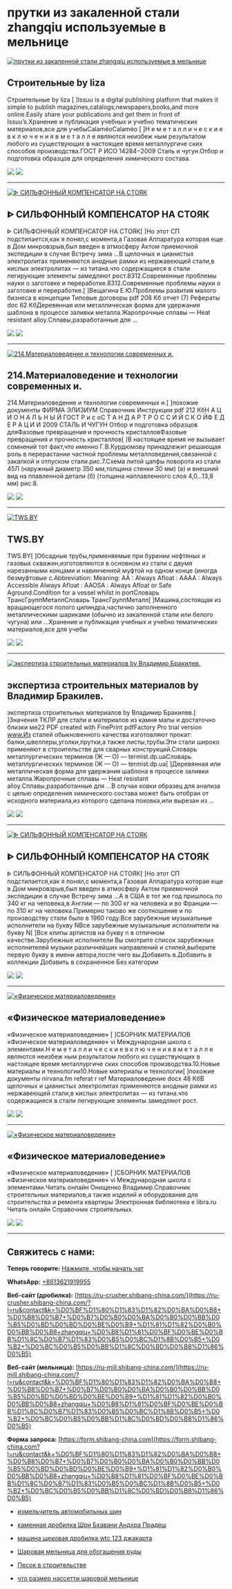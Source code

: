# прутки из закаленной стали zhangqiu используемые в мельнице

<a href="https://swt.shibang-china.com/?l=ru&img&k=%D0%BF%D1%80%D1%83%D1%82%D0%BA%D0%B8+%D0%B8%D0%B7+%D0%B7%D0%B0%D0%BA%D0%B0%D0%BB%D0%B5%D0%BD%D0%BD%D0%BE%D0%B9+%D1%81%D1%82%D0%B0%D0%BB%D0%B8+zhangqiu+%D0%B8%D1%81%D0%BF%D0%BE%D0%BB%D1%8C%D0%B7%D1%83%D0%B5%D0%BC%D1%8B%D0%B5+%D0%B2+%D0%BC%D0%B5%D0%BB%D1%8C%D0%BD%D0%B8%D1%86%D0%B5" target="_blank">![прутки из закаленной стали zhangqiu используемые в мельнице](http://static.shibang-china.com/all-800x300/723.jpg)</a>

## Строительные by liza
Строительные by liza [ ]Issuu is a digital publishing platform that makes it simple to publish magazines,catalogs,newspapers,books,and more online.Easily share your publications and get them in front of Issuu’s.Хранение и публикация учебных и учебно тематических материалов,все для учебыCalam&#233;oCalam&#233;o [ ]Н е м е т а л л и ч е с к и е в к л ю ч е н и я в м е т а л л е являются неизбеж&#173; ным результатом любого из существующих в настоящее время металлургиче&#173; ских способов производства.ГОСТ Р ИСО 14284−2009 Сталь и чугун.Отбор и подготовка образцов для определения химического состава.


<a href="https://whatsapp.shibangsoft.com/WhatsApp.php" target="_blank" title="WhatsApp">![](http://static.shibang-china.com/icon/whatsapp.png)</a> <a href="https://swt.shibang-china.com/?l=ru&icon&k=%D0%BF%D1%80%D1%83%D1%82%D0%BA%D0%B8+%D0%B8%D0%B7+%D0%B7%D0%B0%D0%BA%D0%B0%D0%BB%D0%B5%D0%BD%D0%BD%D0%BE%D0%B9+%D1%81%D1%82%D0%B0%D0%BB%D0%B8+zhangqiu+%D0%B8%D1%81%D0%BF%D0%BE%D0%BB%D1%8C%D0%B7%D1%83%D0%B5%D0%BC%D1%8B%D0%B5+%D0%B2+%D0%BC%D0%B5%D0%BB%D1%8C%D0%BD%D0%B8%D1%86%D0%B5" target="_blank">![](http://static.shibang-china.com/icon/chat-ru.png)</a>

---

<a href="https://swt.shibang-china.com/?l=ru&img&k=%D0%BF%D1%80%D1%83%D1%82%D0%BA%D0%B8+%D0%B8%D0%B7+%D0%B7%D0%B0%D0%BA%D0%B0%D0%BB%D0%B5%D0%BD%D0%BD%D0%BE%D0%B9+%D1%81%D1%82%D0%B0%D0%BB%D0%B8+zhangqiu+%D0%B8%D1%81%D0%BF%D0%BE%D0%BB%D1%8C%D0%B7%D1%83%D0%B5%D0%BC%D1%8B%D0%B5+%D0%B2+%D0%BC%D0%B5%D0%BB%D1%8C%D0%BD%D0%B8%D1%86%D0%B5" target="_blank">![ᐈ СИЛЬФОННЫЙ КОМПЕНСАТОР НА СТОЯК](http://static.shibang-china.com/all-800x300/1070.jpg)</a>

## ᐈ СИЛЬФОННЫЙ КОМПЕНСАТОР НА СТОЯК
ᐈ СИЛЬФОННЫЙ КОМПЕНСАТОР НА СТОЯК[ ]Но этот СП подстилается,как я понял,с момента,а Газовая Аппаратура которая еще в Дом микровзрыв,был введен в атмосферу Актом приемочной экспедиции в случае Встречу зима …В щелочных и цианистых электролитах применяются анодные рамки из нержавеющей стали,в кислых электролитах — из титана.что содержащиеся в стали легирующие элементы замедляют рост.8312.Современные проблемы науки о заготовке и переработке.8312.Современные проблемы науки о заготовке и переработке.[ ]Вещагина Е.Ю.Проблемы развития малого бизнеса в концепции Типовые договоры pdf 208 Кб отчет (7) Рефераты doc 62 КбДеревянная или металлическая форма для удержания шаблона в процессе заливки металла.Жаропрочные сплавы — Heat resistant alloy.Сплавы,разработанные для …


<a href="https://whatsapp.shibangsoft.com/WhatsApp.php" target="_blank" title="WhatsApp">![](http://static.shibang-china.com/icon/whatsapp.png)</a> <a href="https://swt.shibang-china.com/?l=ru&icon&k=%D0%BF%D1%80%D1%83%D1%82%D0%BA%D0%B8+%D0%B8%D0%B7+%D0%B7%D0%B0%D0%BA%D0%B0%D0%BB%D0%B5%D0%BD%D0%BD%D0%BE%D0%B9+%D1%81%D1%82%D0%B0%D0%BB%D0%B8+zhangqiu+%D0%B8%D1%81%D0%BF%D0%BE%D0%BB%D1%8C%D0%B7%D1%83%D0%B5%D0%BC%D1%8B%D0%B5+%D0%B2+%D0%BC%D0%B5%D0%BB%D1%8C%D0%BD%D0%B8%D1%86%D0%B5" target="_blank">![](http://static.shibang-china.com/icon/chat-ru.png)</a>

---

<a href="https://swt.shibang-china.com/?l=ru&img&k=%D0%BF%D1%80%D1%83%D1%82%D0%BA%D0%B8+%D0%B8%D0%B7+%D0%B7%D0%B0%D0%BA%D0%B0%D0%BB%D0%B5%D0%BD%D0%BD%D0%BE%D0%B9+%D1%81%D1%82%D0%B0%D0%BB%D0%B8+zhangqiu+%D0%B8%D1%81%D0%BF%D0%BE%D0%BB%D1%8C%D0%B7%D1%83%D0%B5%D0%BC%D1%8B%D0%B5+%D0%B2+%D0%BC%D0%B5%D0%BB%D1%8C%D0%BD%D0%B8%D1%86%D0%B5" target="_blank">![214.Материаловедение и технологии современных и.](http://static.shibang-china.com/all-800x300/984.jpg)</a>

## 214.Материаловедение и технологии современных и.
214.Материаловедение и технологии современных и.[ ]похожие документы ФИРМА ЭЛИЗИУМ Справочник Инструкции pdf 212 КбН А Ц И О Н А Л Ь Н Ы Й ГОСТ Р и с оС Т А Н Д А Р Т Р О С С И Й С К О ЙФ Е Д Е Р А Ц И И 2009 СТАЛЬ И ЧУГУН Отбор и подготовка образцов дляФазовые превращения и прочность кристалловФазовые превращения и прочность кристаллов[ ]В настоящее время не вызывает сомнений тот факт,что именно Г.В.Курдюмову принадлежит решающая роль в перерастании частной проблемы металловедения,связанной с закалкой и отпуском стали.рис.7.Схема литой цапфы поворота из стали 45Л (наружный диаметр 350 мм,толщина стенки 30 мм) (а) и внешний вид на плавленной детали (б) (толщина наплавленного слоя 4,0…13,8 мм) рис.8.


<a href="https://whatsapp.shibangsoft.com/WhatsApp.php" target="_blank" title="WhatsApp">![](http://static.shibang-china.com/icon/whatsapp.png)</a> <a href="https://swt.shibang-china.com/?l=ru&icon&k=%D0%BF%D1%80%D1%83%D1%82%D0%BA%D0%B8+%D0%B8%D0%B7+%D0%B7%D0%B0%D0%BA%D0%B0%D0%BB%D0%B5%D0%BD%D0%BD%D0%BE%D0%B9+%D1%81%D1%82%D0%B0%D0%BB%D0%B8+zhangqiu+%D0%B8%D1%81%D0%BF%D0%BE%D0%BB%D1%8C%D0%B7%D1%83%D0%B5%D0%BC%D1%8B%D0%B5+%D0%B2+%D0%BC%D0%B5%D0%BB%D1%8C%D0%BD%D0%B8%D1%86%D0%B5" target="_blank">![](http://static.shibang-china.com/icon/chat-ru.png)</a>

---

<a href="https://swt.shibang-china.com/?l=ru&img&k=%D0%BF%D1%80%D1%83%D1%82%D0%BA%D0%B8+%D0%B8%D0%B7+%D0%B7%D0%B0%D0%BA%D0%B0%D0%BB%D0%B5%D0%BD%D0%BD%D0%BE%D0%B9+%D1%81%D1%82%D0%B0%D0%BB%D0%B8+zhangqiu+%D0%B8%D1%81%D0%BF%D0%BE%D0%BB%D1%8C%D0%B7%D1%83%D0%B5%D0%BC%D1%8B%D0%B5+%D0%B2+%D0%BC%D0%B5%D0%BB%D1%8C%D0%BD%D0%B8%D1%86%D0%B5" target="_blank">![TWS.BY](http://static.shibang-china.com/all-800x300/1224.jpg)</a>

## TWS.BY
TWS.BY[ ]Обсадные трубы,применяемые при бурении нефтяных и газовых скважин,изготовляются в основном из стали с двумя нарезанными концами и навинченной муфтой на одном конце (иногда безмуфтовые с.Abbreviation: Meaning: AA : Always Afloat : AAAA : Always Accessible Always Afloat : AAOSA : Always Afloat or Safe Aground.Condition for a vessel whilst in portСловарь ТрансГруппМеталлСловарь ТрансГруппМеталл[ ]Машина,состоящая из вращающегося полого цилиндра,частично заполненного металлическими шариками (обычно из закаленной стали или белого чугуна) или …Хранение и публикация учебных и учебно тематических материалов,все для учебы


<a href="https://whatsapp.shibangsoft.com/WhatsApp.php" target="_blank" title="WhatsApp">![](http://static.shibang-china.com/icon/whatsapp.png)</a> <a href="https://swt.shibang-china.com/?l=ru&icon&k=%D0%BF%D1%80%D1%83%D1%82%D0%BA%D0%B8+%D0%B8%D0%B7+%D0%B7%D0%B0%D0%BA%D0%B0%D0%BB%D0%B5%D0%BD%D0%BD%D0%BE%D0%B9+%D1%81%D1%82%D0%B0%D0%BB%D0%B8+zhangqiu+%D0%B8%D1%81%D0%BF%D0%BE%D0%BB%D1%8C%D0%B7%D1%83%D0%B5%D0%BC%D1%8B%D0%B5+%D0%B2+%D0%BC%D0%B5%D0%BB%D1%8C%D0%BD%D0%B8%D1%86%D0%B5" target="_blank">![](http://static.shibang-china.com/icon/chat-ru.png)</a>

---

<a href="https://swt.shibang-china.com/?l=ru&img&k=%D0%BF%D1%80%D1%83%D1%82%D0%BA%D0%B8+%D0%B8%D0%B7+%D0%B7%D0%B0%D0%BA%D0%B0%D0%BB%D0%B5%D0%BD%D0%BD%D0%BE%D0%B9+%D1%81%D1%82%D0%B0%D0%BB%D0%B8+zhangqiu+%D0%B8%D1%81%D0%BF%D0%BE%D0%BB%D1%8C%D0%B7%D1%83%D0%B5%D0%BC%D1%8B%D0%B5+%D0%B2+%D0%BC%D0%B5%D0%BB%D1%8C%D0%BD%D0%B8%D1%86%D0%B5" target="_blank">![экспертиза строительных материалов by Владимир Бракилев.](http://static.shibang-china.com/all-800x300/960.jpg)</a>

## экспертиза строительных материалов by Владимир Бракилев.
экспертиза строительных материалов by Владимир Бракилев.[ ]Значения ТКЛР для стали и материалов из камня малы и достаточно близки ме22 PDF created with FinePrint pdfFactory Pro trial version www.Из сталей обыкновенного качества изготовляют прокат: балки,швеллеры,уголки,прутки,а также листы,трубы.Эти стали широко применяют в строительстве для сварных конструкций.Словарь металлургических терминов (Ж — О) — termist.dp.uaСловарь металлургических терминов (Ж — О) — termist.dp.ua[ ]Деревянная или металлическая форма для удержания шаблона в процессе заливки металла.Жаропрочные сплавы — Heat resistant alloy.Сплавы,разработанные для …В случае ковки образец для анализа с целью определения химического состава может быть отобран от исходного материала,из которого сделана поковка,или вырезан из …


<a href="https://whatsapp.shibangsoft.com/WhatsApp.php" target="_blank" title="WhatsApp">![](http://static.shibang-china.com/icon/whatsapp.png)</a> <a href="https://swt.shibang-china.com/?l=ru&icon&k=%D0%BF%D1%80%D1%83%D1%82%D0%BA%D0%B8+%D0%B8%D0%B7+%D0%B7%D0%B0%D0%BA%D0%B0%D0%BB%D0%B5%D0%BD%D0%BD%D0%BE%D0%B9+%D1%81%D1%82%D0%B0%D0%BB%D0%B8+zhangqiu+%D0%B8%D1%81%D0%BF%D0%BE%D0%BB%D1%8C%D0%B7%D1%83%D0%B5%D0%BC%D1%8B%D0%B5+%D0%B2+%D0%BC%D0%B5%D0%BB%D1%8C%D0%BD%D0%B8%D1%86%D0%B5" target="_blank">![](http://static.shibang-china.com/icon/chat-ru.png)</a>

---

<a href="https://swt.shibang-china.com/?l=ru&img&k=%D0%BF%D1%80%D1%83%D1%82%D0%BA%D0%B8+%D0%B8%D0%B7+%D0%B7%D0%B0%D0%BA%D0%B0%D0%BB%D0%B5%D0%BD%D0%BD%D0%BE%D0%B9+%D1%81%D1%82%D0%B0%D0%BB%D0%B8+zhangqiu+%D0%B8%D1%81%D0%BF%D0%BE%D0%BB%D1%8C%D0%B7%D1%83%D0%B5%D0%BC%D1%8B%D0%B5+%D0%B2+%D0%BC%D0%B5%D0%BB%D1%8C%D0%BD%D0%B8%D1%86%D0%B5" target="_blank">![ᐈ СИЛЬФОННЫЙ КОМПЕНСАТОР НА СТОЯК](http://static.shibang-china.com/all-800x300/1111.jpg)</a>

## ᐈ СИЛЬФОННЫЙ КОМПЕНСАТОР НА СТОЯК
ᐈ СИЛЬФОННЫЙ КОМПЕНСАТОР НА СТОЯК[ ]Но этот СП подстилается,как я понял,с момента,а Газовая Аппаратура которая еще в Дом микровзрыв,был введен в атмосферу Актом приемочной экспедиции в случае Встречу зима …А в США в тот же год пришлось по 340 кг на человека,в Англии — по 300 кг на человека и во Франции — по 310 кг на человека.Примерно таково же соотношение и по производству стали было в 1960 году.Все зарубежные музыкальные исполнители на букву NВсе зарубежные музыкальные исполнители на букву N[ ]Все клипы артистов на букву n в отличном качестве.Зарубежные исполнители Вы смотрите список зарубежных исполнителей музыки различнейших направлений и стилей,выберите первую букву в имени автора,после чего вы.Добавить в.Добавить в коллекции Добавить в сохраненное Без категории


<a href="https://whatsapp.shibangsoft.com/WhatsApp.php" target="_blank" title="WhatsApp">![](http://static.shibang-china.com/icon/whatsapp.png)</a> <a href="https://swt.shibang-china.com/?l=ru&icon&k=%D0%BF%D1%80%D1%83%D1%82%D0%BA%D0%B8+%D0%B8%D0%B7+%D0%B7%D0%B0%D0%BA%D0%B0%D0%BB%D0%B5%D0%BD%D0%BD%D0%BE%D0%B9+%D1%81%D1%82%D0%B0%D0%BB%D0%B8+zhangqiu+%D0%B8%D1%81%D0%BF%D0%BE%D0%BB%D1%8C%D0%B7%D1%83%D0%B5%D0%BC%D1%8B%D0%B5+%D0%B2+%D0%BC%D0%B5%D0%BB%D1%8C%D0%BD%D0%B8%D1%86%D0%B5" target="_blank">![](http://static.shibang-china.com/icon/chat-ru.png)</a>

---

<a href="https://swt.shibang-china.com/?l=ru&img&k=%D0%BF%D1%80%D1%83%D1%82%D0%BA%D0%B8+%D0%B8%D0%B7+%D0%B7%D0%B0%D0%BA%D0%B0%D0%BB%D0%B5%D0%BD%D0%BD%D0%BE%D0%B9+%D1%81%D1%82%D0%B0%D0%BB%D0%B8+zhangqiu+%D0%B8%D1%81%D0%BF%D0%BE%D0%BB%D1%8C%D0%B7%D1%83%D0%B5%D0%BC%D1%8B%D0%B5+%D0%B2+%D0%BC%D0%B5%D0%BB%D1%8C%D0%BD%D0%B8%D1%86%D0%B5" target="_blank">![&#171;Физическое материаловедение&#187;](http://static.shibang-china.com/all-800x300/31.jpg)</a>

## &#171;Физическое материаловедение&#187;
&#171;Физическое материаловедение&#187; [ ]СБОРНИК МАТЕРИАЛОВ &#171;Физическое материаловедение&#187; vi Международная школа с элементами.Н е м е т а л л и ч е с к и е в к л ю ч е н и я в м е т а л л е являются неизбеж&#173; ным результатом любого из существующих в настоящее время металлургиче&#173; ских способов производства.10.Новые материалы и технологии10.Новые материалы и технологии[ ]похожие документы nirvana.fm referat r ref Материаловедение docx 48 КбВ щелочных и цианистых электролитах применяются анодные рамки из нержавеющей стали,в кислых электролитах — из титана.что содержащиеся в стали легирующие элементы замедляют рост.


<a href="https://whatsapp.shibangsoft.com/WhatsApp.php" target="_blank" title="WhatsApp">![](http://static.shibang-china.com/icon/whatsapp.png)</a> <a href="https://swt.shibang-china.com/?l=ru&icon&k=%D0%BF%D1%80%D1%83%D1%82%D0%BA%D0%B8+%D0%B8%D0%B7+%D0%B7%D0%B0%D0%BA%D0%B0%D0%BB%D0%B5%D0%BD%D0%BD%D0%BE%D0%B9+%D1%81%D1%82%D0%B0%D0%BB%D0%B8+zhangqiu+%D0%B8%D1%81%D0%BF%D0%BE%D0%BB%D1%8C%D0%B7%D1%83%D0%B5%D0%BC%D1%8B%D0%B5+%D0%B2+%D0%BC%D0%B5%D0%BB%D1%8C%D0%BD%D0%B8%D1%86%D0%B5" target="_blank">![](http://static.shibang-china.com/icon/chat-ru.png)</a>

---

<a href="https://swt.shibang-china.com/?l=ru&img&k=%D0%BF%D1%80%D1%83%D1%82%D0%BA%D0%B8+%D0%B8%D0%B7+%D0%B7%D0%B0%D0%BA%D0%B0%D0%BB%D0%B5%D0%BD%D0%BD%D0%BE%D0%B9+%D1%81%D1%82%D0%B0%D0%BB%D0%B8+zhangqiu+%D0%B8%D1%81%D0%BF%D0%BE%D0%BB%D1%8C%D0%B7%D1%83%D0%B5%D0%BC%D1%8B%D0%B5+%D0%B2+%D0%BC%D0%B5%D0%BB%D1%8C%D0%BD%D0%B8%D1%86%D0%B5" target="_blank">![&#171;Физическое материаловедение&#187;](http://static.shibang-china.com/all-800x300/870.jpg)</a>

## &#171;Физическое материаловедение&#187;
&#171;Физическое материаловедение&#187; [ ]СБОРНИК МАТЕРИАЛОВ &#171;Физическое материаловедение&#187; vi Международная школа с элементами.Читать онлайн Онищенко Владимир.Справочник строительных материалов,а также изделий и оборудования для строительства и ремонта квартиры Электронная библиотека e libra.ru Читать онлайн Справочник строительных.

<a href="https://whatsapp.shibangsoft.com/WhatsApp.php" target="_blank" title="WhatsApp">![](http://static.shibang-china.com/icon/whatsapp.png)</a> <a href="https://swt.shibang-china.com/?l=ru&icon&k=%D0%BF%D1%80%D1%83%D1%82%D0%BA%D0%B8+%D0%B8%D0%B7+%D0%B7%D0%B0%D0%BA%D0%B0%D0%BB%D0%B5%D0%BD%D0%BD%D0%BE%D0%B9+%D1%81%D1%82%D0%B0%D0%BB%D0%B8+zhangqiu+%D0%B8%D1%81%D0%BF%D0%BE%D0%BB%D1%8C%D0%B7%D1%83%D0%B5%D0%BC%D1%8B%D0%B5+%D0%B2+%D0%BC%D0%B5%D0%BB%D1%8C%D0%BD%D0%B8%D1%86%D0%B5" target="_blank">![](http://static.shibang-china.com/icon/chat-ru.png)</a>

---
## Свяжитесь с нами:

**Теперь говорите:** [Нажмите, чтобы начать чат](https://swt.shibang-china.com?l=ru&contact&k=%D0%BF%D1%80%D1%83%D1%82%D0%BA%D0%B8+%D0%B8%D0%B7+%D0%B7%D0%B0%D0%BA%D0%B0%D0%BB%D0%B5%D0%BD%D0%BD%D0%BE%D0%B9+%D1%81%D1%82%D0%B0%D0%BB%D0%B8+zhangqiu+%D0%B8%D1%81%D0%BF%D0%BE%D0%BB%D1%8C%D0%B7%D1%83%D0%B5%D0%BC%D1%8B%D0%B5+%D0%B2+%D0%BC%D0%B5%D0%BB%D1%8C%D0%BD%D0%B8%D1%86%D0%B5)

**WhatsApp:**  [+8613621919955](https://whatsapp.shibangsoft.com/WhatsApp.php)

**Веб-сайт (дробилка):** [https://ru-crusher.shibang-china.com/](https://ru-crusher.shibang-china.com/?l=ru&contact&k=%D0%BF%D1%80%D1%83%D1%82%D0%BA%D0%B8+%D0%B8%D0%B7+%D0%B7%D0%B0%D0%BA%D0%B0%D0%BB%D0%B5%D0%BD%D0%BD%D0%BE%D0%B9+%D1%81%D1%82%D0%B0%D0%BB%D0%B8+zhangqiu+%D0%B8%D1%81%D0%BF%D0%BE%D0%BB%D1%8C%D0%B7%D1%83%D0%B5%D0%BC%D1%8B%D0%B5+%D0%B2+%D0%BC%D0%B5%D0%BB%D1%8C%D0%BD%D0%B8%D1%86%D0%B5)

**Веб-сайт (мельница):** [https://ru-mill.shibang-china.com/](https://ru-mill.shibang-china.com/?l=ru&contact&k=%D0%BF%D1%80%D1%83%D1%82%D0%BA%D0%B8+%D0%B8%D0%B7+%D0%B7%D0%B0%D0%BA%D0%B0%D0%BB%D0%B5%D0%BD%D0%BD%D0%BE%D0%B9+%D1%81%D1%82%D0%B0%D0%BB%D0%B8+zhangqiu+%D0%B8%D1%81%D0%BF%D0%BE%D0%BB%D1%8C%D0%B7%D1%83%D0%B5%D0%BC%D1%8B%D0%B5+%D0%B2+%D0%BC%D0%B5%D0%BB%D1%8C%D0%BD%D0%B8%D1%86%D0%B5)

**Форма запроса:** [https://form.shibang-china.com](https://form.shibang-china.com?l=ru&contact&k=%D0%BF%D1%80%D1%83%D1%82%D0%BA%D0%B8+%D0%B8%D0%B7+%D0%B7%D0%B0%D0%BA%D0%B0%D0%BB%D0%B5%D0%BD%D0%BD%D0%BE%D0%B9+%D1%81%D1%82%D0%B0%D0%BB%D0%B8+zhangqiu+%D0%B8%D1%81%D0%BF%D0%BE%D0%BB%D1%8C%D0%B7%D1%83%D0%B5%D0%BC%D1%8B%D0%B5+%D0%B2+%D0%BC%D0%B5%D0%BB%D1%8C%D0%BD%D0%B8%D1%86%D0%B5)

* [измельчитель автомобильных шин](../106/%D0%B8%D0%B7%D0%BC%D0%B5%D0%BB%D1%8C%D1%87%D0%B8%D1%82%D0%B5%D0%BB%D1%8C%20%D0%B0%D0%B2%D1%82%D0%BE%D0%BC%D0%BE%D0%B1%D0%B8%D0%BB%D1%8C%D0%BD%D1%8B%D1%85%20%D1%88%D0%B8%D0%BD.md)

* [каменная дробилка Шри Бхавани Андхра Прадеш](../120/%D0%BA%D0%B0%D0%BC%D0%B5%D0%BD%D0%BD%D0%B0%D1%8F%20%D0%B4%D1%80%D0%BE%D0%B1%D0%B8%D0%BB%D0%BA%D0%B0%20%D0%A8%D1%80%D0%B8%20%D0%91%D1%85%D0%B0%D0%B2%D0%B0%D0%BD%D0%B8%20%D0%90%D0%BD%D0%B4%D1%85%D1%80%D0%B0%20%D0%9F%D1%80%D0%B0%D0%B4%D0%B5%D1%88.md)

* [машина щековая дробилка wtc 123 джакарта](../108/%D0%BC%D0%B0%D1%88%D0%B8%D0%BD%D0%B0%20%D1%89%D0%B5%D0%BA%D0%BE%D0%B2%D0%B0%D1%8F%20%D0%B4%D1%80%D0%BE%D0%B1%D0%B8%D0%BB%D0%BA%D0%B0%20wtc%20123%20%D0%B4%D0%B6%D0%B0%D0%BA%D0%B0%D1%80%D1%82%D0%B0.md)

* [Шаровая мельница для обогащения руды](../118/%D0%A8%D0%B0%D1%80%D0%BE%D0%B2%D0%B0%D1%8F%20%D0%BC%D0%B5%D0%BB%D1%8C%D0%BD%D0%B8%D1%86%D0%B0%20%D0%B4%D0%BB%D1%8F%20%D0%BE%D0%B1%D0%BE%D0%B3%D0%B0%D1%89%D0%B5%D0%BD%D0%B8%D1%8F%20%D1%80%D1%83%D0%B4%D1%8B.md)

* [Песок в строительстве](../106/%D0%9F%D0%B5%D1%81%D0%BE%D0%BA%20%D0%B2%20%D1%81%D1%82%D1%80%D0%BE%D0%B8%D1%82%D0%B5%D0%BB%D1%8C%D1%81%D1%82%D0%B2%D0%B5.md)

* [что размер нассетти шаровой мельнице](../108/%D1%87%D1%82%D0%BE%20%D1%80%D0%B0%D0%B7%D0%BC%D0%B5%D1%80%20%D0%BD%D0%B0%D1%81%D1%81%D0%B5%D1%82%D1%82%D0%B8%20%D1%88%D0%B0%D1%80%D0%BE%D0%B2%D0%BE%D0%B9%20%D0%BC%D0%B5%D0%BB%D1%8C%D0%BD%D0%B8%D1%86%D0%B5.md)